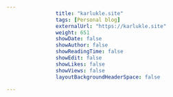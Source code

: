 ---
                title: "karlukle.site"
                tags: [Personal blog]
                externalUrl: "https://karlukle.site"
                weight: 651
                showDate: false
                showAuthor: false
                showReadingTime: false
                showEdit: false
                showLikes: false
                showViews: false
                layoutBackgroundHeaderSpace: false
                ---
